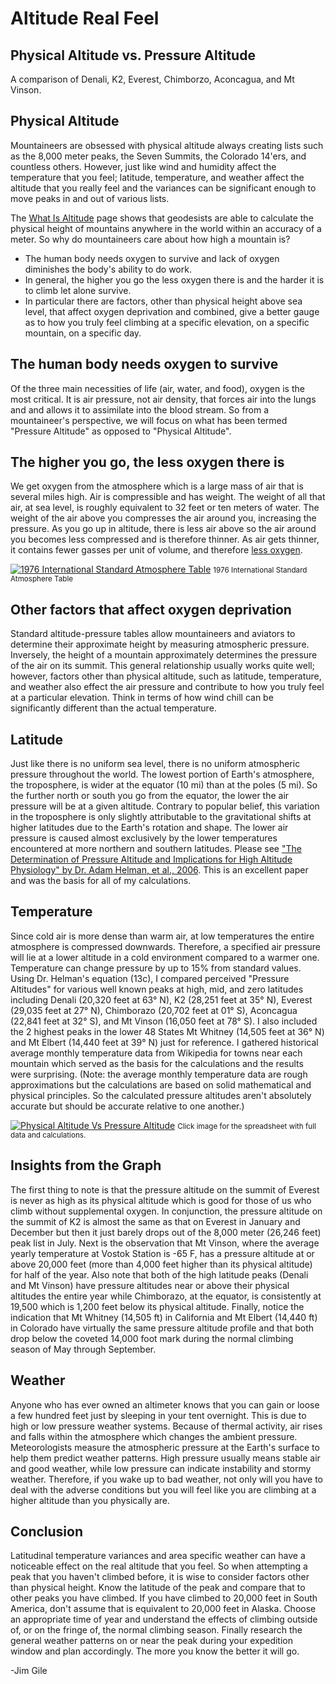 # Altitude Real Feel

## Physical Altitude vs. Pressure Altitude

A comparison of Denali, K2, Everest, Chimborzo, Aconcagua, and Mt Vinson.

## Physical Altitude

Mountaineers are obsessed with physical altitude always creating lists such as the 8,000 meter peaks, the Seven Summits, the Colorado 14'ers, and countless others. However, just like wind and humidity affect the temperature that you feel; latitude, temperature, and weather affect the altitude that you really feel and the variances can be significant enough to move peaks in and out of various lists.

The [What Is Altitude](/altitude/what-is-it) page shows that geodesists are able to calculate the physical height of mountains anywhere in the world within an accuracy of a meter. So why do mountaineers care about how high a mountain is?

- The human body needs oxygen to survive and lack of oxygen diminishes the body's ability to do work.
- In general, the higher you go the less oxygen there is and the harder it is to climb let alone survive.
- In particular there are factors, other than physical height above sea level, that affect oxygen deprivation and combined, give a better gauge as to how you truly feel climbing at a specific elevation, on a specific mountain, on a specific day.

## The human body needs oxygen to survive

Of the three main necessities of life (air, water, and food), oxygen is the most critical. It is air pressure, not air density, that forces air into the lungs and and allows it to assimilate into the blood stream. So from a mountaineer's perspective, we will focus on what has been termed "Pressure Altitude" as opposed to "Physical Altitude".

## The higher you go, the less oxygen there is

We get oxygen from the atmosphere which is a large mass of air that is several miles high. Air is compressible and has weight. The weight of all that air, at sea level, is roughly equivalent to 32 feet or ten meters of water. The weight of the air above you compresses the air around you, increasing the pressure. As you go up in altitude, there is less air above so the air around you becomes less compressed and is therefore thinner. As air gets thinner, it contains fewer gasses per unit of volume, and therefore [less oxygen](http://www.altitude.org/why_less_oxygen.php).

[![1976 International Standard Atmosphere Table](/images/BarometricPressureVsAltitude.webp)](http://www.altitude.org/why_less_oxygen.php)
<small>1976 International Standard Atmosphere Table</small>

## Other factors that affect oxygen deprivation

Standard altitude-pressure tables allow mountaineers and aviators to determine their approximate height by measuring atmospheric pressure. Inversely, the height of a mountain approximately determines the pressure of the air on its summit. This general relationship usually works quite well; however, factors other than physical altitude, such as latitude, temperature, and weather also effect the air pressure and contribute to how you truly feel at a particular elevation. Think in terms of how wind chill can be significantly different than the actual temperature.

## Latitude

Just like there is no uniform sea level, there is no uniform atmospheric pressure throughout the world. The lowest portion of Earth's atmosphere, the troposphere, is wider at the equator (10 mi) than at the poles (5 mi). So the further north or south you go from the equator, the lower the air pressure will be at a given altitude. Contrary to popular belief, this variation in the troposphere is only slightly attributable to the gravitational shifts at higher latitudes due to the Earth's rotation and shape. The lower air pressure is caused almost exclusively by the lower temperatures encountered at more northern and southern latitudes. Please see ["The Determination of Pressure Altitude and Implications for High Altitude Physiology" by Dr. Adam Helman, et al., 2006](http://www.cohp.org/ak/notes/pressure_altitude_v6.html). This is an excellent paper and was the basis for all of my calculations.

## Temperature

Since cold air is more dense than warm air, at low temperatures the entire atmosphere is compressed downwards. Therefore, a specified air pressure will lie at a lower altitude in a cold environment compared to a warmer one. Temperature can change pressure by up to 15% from standard values. Using Dr. Helman's equation (13c), I compared perceived "Pressure Altitudes" for various well known peaks at high, mid, and zero latitudes including Denali (20,320 feet at 63° N), K2 (28,251 feet at 35° N), Everest (29,035 feet at 27° N), Chimborazo (20,702 feet at 01° S), Aconcagua (22,841 feet at 32° S), and Mt Vinson (16,050 feet at 78° S). I also included the 2 highest peaks in the lower 48 States Mt Whitney (14,505 feet at 36° N) and Mt Elbert (14,440 feet at 39° N) just for reference. I gathered historical average monthly temperature data from Wikipedia for towns near each mountain which served as the basis for the calculations and the results were surprising. (Note: the average monthly temperature data are rough approximations but the calculations are based on solid mathematical and physical principles. So the calculated pressure altitudes aren't absolutely accurate but should be accurate relative to one another.)

[![Physical Altitude Vs Pressure Altitude](/images/PhysicalAltitudeVsPressureAltitude.webp)](/content/PhysicalAltitudeVsPressureAltitude.ods)
<small>Click image for the spreadsheet with full data and calculations.</small>

## Insights from the Graph

The first thing to note is that the pressure altitude on the summit of Everest is never as high as its physical altitude which is good for those of us who climb without supplemental oxygen. In conjunction, the pressure altitude on the summit of K2 is almost the same as that on Everest in January and December but then it just barely drops out of the 8,000 meter (26,246 feet) peak list in July. Next is the observation that Mt Vinson, where the average yearly temperature at Vostok Station is -65 F, has a pressure altitude at or above 20,000 feet (more than 4,000 feet higher than its physical altitude) for half of the year. Also note that both of the high latitude peaks (Denali and Mt Vinson) have pressure altitudes near or above their physical altitudes the entire year while Chimborazo, at the equator, is consistently at 19,500 which is 1,200 feet below its physical altitude. Finally, notice the indication that Mt Whitney (14,505 ft) in California and Mt Elbert (14,440 ft) in Colorado have virtually the same pressure altitude profile and that both drop below the coveted 14,000 foot mark during the normal climbing season of May through September.

## Weather

Anyone who has ever owned an altimeter knows that you can gain or loose a few hundred feet just by sleeping in your tent overnight. This is due to high or low pressure weather systems. Because of thermal activity, air rises and falls within the atmosphere which changes the ambient pressure. Meteorologists measure the atmospheric pressure at the Earth's surface to help them predict weather patterns. High pressure usually means stable air and good weather, while low pressure can indicate instability and stormy weather. Therefore, if you wake up to bad weather, not only will you have to deal with the adverse conditions but you will feel like you are climbing at a higher altitude than you physically are.

## Conclusion

Latitudinal temperature variances and area specific weather can have a noticeable effect on the real altitude that you feel. So when attempting a peak that you haven't climbed before, it is wise to consider factors other than physical height. Know the latitude of the peak and compare that to other peaks you have climbed. If you have climbed to 20,000 feet in South America, don't assume that is equivalent to 20,000 feet in Alaska. Choose an appropriate time of year and understand the effects of climbing outside of, or on the fringe of, the normal climbing season. Finally research the general weather patterns on or near the peak during your expedition window and plan accordingly. The more you know the better it will go.

-Jim Gile
